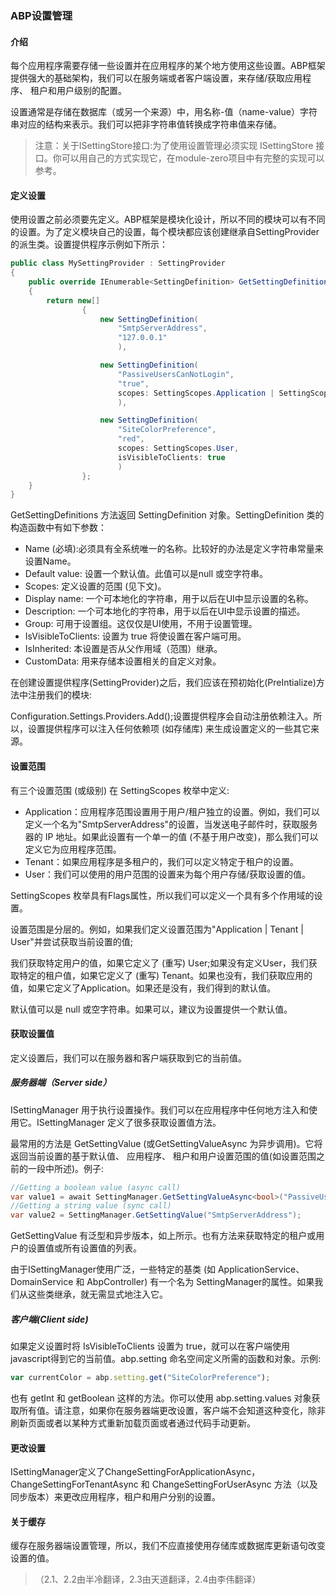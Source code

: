 ﻿### ABP设置管理

#### 介绍

每个应用程序需要存储一些设置并在应用程序的某个地方使用这些设置。ABP框架提供强大的基础架构，我们可以在服务端或者客户端设置，来存储/获取应用程序、 租户和用户级别的配置。

设置通常是存储在数据库（或另一个来源）中，用名称-值（name-value）字符串对应的结构来表示。我们可以把非字符串值转换成字符串值来存储。

>  	注意：关于ISettingStore接口:为了使用设置管理必须实现 ISettingStore 接口。你可以用自己的方式实现它，在module-zero项目中有完整的实现可以参考。

#### 定义设置

使用设置之前必须要先定义。ABP框架是模块化设计，所以不同的模块可以有不同的设置。为了定义模块自己的设置，每个模块都应该创建继承自SettingProvider 的派生类。设置提供程序示例如下所示：

``` csharp
public class MySettingProvider : SettingProvider
{
    public override IEnumerable<SettingDefinition> GetSettingDefinitions(SettingDefinitionProviderContext context)
    {
        return new[]
                {
                    new SettingDefinition(
                        "SmtpServerAddress",
                        "127.0.0.1"
                        ),

                    new SettingDefinition(
                        "PassiveUsersCanNotLogin",
                        "true",
                        scopes: SettingScopes.Application | SettingScopes.Tenant
                        ),

                    new SettingDefinition(
                        "SiteColorPreference",
                        "red",
                        scopes: SettingScopes.User,
                        isVisibleToClients: true
                        )
                };
    }
}
```

GetSettingDefinitions 方法返回 SettingDefinition 对象。SettingDefinition 类的构造函数中有如下参数：

+ Name (必填):必须具有全系统唯一的名称。比较好的办法是定义字符串常量来设置Name。
+ Default value: 设置一个默认值。此值可以是null 或空字符串。
+ Scopes: 定义设置的范围 (见下文)。
+ Display name: 一个可本地化的字符串，用于以后在UI中显示设置的名称。
+ Description: 一个可本地化的字符串，用于以后在UI中显示设置的描述。
+ Group: 可用于设置组。这仅仅是UI使用，不用于设置管理。
+ IsVisibleToClients: 设置为 true 将使设置在客户端可用。
+ IsInherited: 本设置是否从父作用域（范围）继承。
+ CustomData: 用来存储本设置相关的自定义对象。

在创建设置提供程序(SettingProvider)之后，我们应该在预初始化(PreIntialize)方法中注册我们的模块:

Configuration.Settings.Providers.Add<MySettingProvider>();设置提供程序会自动注册依赖注入。所以，设置提供程序可以注入任何依赖项 (如存储库) 来生成设置定义的一些其它来源。

#### 设置范围

有三个设置范围 (或级别) 在 SettingScopes 枚举中定义:

+ Application：应用程序范围设置用于用户/租户独立的设置。例如，我们可以定义一个名为"SmtpServerAddress"的设置，当发送电子邮件时，获取服务器的 IP 地址。如果此设置有一个单一的值 (不基于用户改变)，那么我们可以定义它为应用程序范围。
+ Tenant：如果应用程序是多租户的，我们可以定义特定于租户的设置。
+ User：我们可以使用的用户范围的设置来为每个用户存储/获取设置的值。

SettingScopes 枚举具有Flags属性，所以我们可以定义一个具有多个作用域的设置。

设置范围是分层的。例如，如果我们定义设置范围为"Application | Tenant | User"并尝试获取当前设置的值;

我们获取特定用户的值，如果它定义了 (重写) User;如果没有定义User，我们获取特定的租户值，如果它定义了 (重写) Tenant。如果也没有，我们获取应用的值，如果它定义了Application。如果还是没有，我们得到的默认值。

默认值可以是 null 或空字符串。如果可以，建议为设置提供一个默认值。

#### 获取设置值

定义设置后，我们可以在服务器和客户端获取到它的当前值。

##### 服务器端（Server side）

ISettingManager 用于执行设置操作。我们可以在应用程序中任何地方注入和使用它。ISettingManager 定义了很多获取设置值方法。

最常用的方法是 GetSettingValue (或GetSettingValueAsync 为异步调用)。它将返回当前设置的基于默认值、 应用程序、 租户和用户设置范围的值(如设置范围之前的一段中所述)。例子:

``` csharp
//Getting a boolean value (async call)
var value1 = await SettingManager.GetSettingValueAsync<bool>("PassiveUsersCanNotLogin");
//Getting a string value (sync call)
var value2 = SettingManager.GetSettingValue("SmtpServerAddress");
```

GetSettingValue 有泛型和异步版本，如上所示。也有方法来获取特定的租户或用户的设置值或所有设置值的列表。

由于ISettingManager使用广泛，一些特定的基类 (如 ApplicationService、 DomainService 和 AbpController) 有一个名为 SettingManager的属性。如果我们从这些类继承，就无需显式地注入它。

##### 客户端(Client side)

如果定义设置时将 IsVisibleToClients 设置为 true，就可以在客户端使用 javascript得到它的当前值。abp.setting 命名空间定义所需的函数和对象。示例:

``` javascript
var currentColor = abp.setting.get("SiteColorPreference");
```

也有 getInt 和 getBoolean 这样的方法。你可以使用 abp.setting.values 对象获取所有值。请注意，如果你在服务器端更改设置，客户端不会知道这种变化，除非刷新页面或者以某种方式重新加载页面或者通过代码手动更新。

#### 更改设置

ISettingManager定义了ChangeSettingForApplicationAsync，ChangeSettingForTenantAsync 和 ChangeSettingForUserAsync 方法（以及同步版本）来更改应用程序，租户和用户分别的设置。

#### 关于缓存

缓存在服务器端设置管理，所以，我们不应直接使用存储库或数据库更新语句改变设置的值。

>（2.1、2.2由半冷翻译，2.3由天道翻译，2.4由李伟翻译）